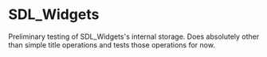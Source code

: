 # SDL_Widgets
Preliminary testing of SDL_Widgets's internal storage. Does absolutely other than simple title operations and tests those operations for now.
